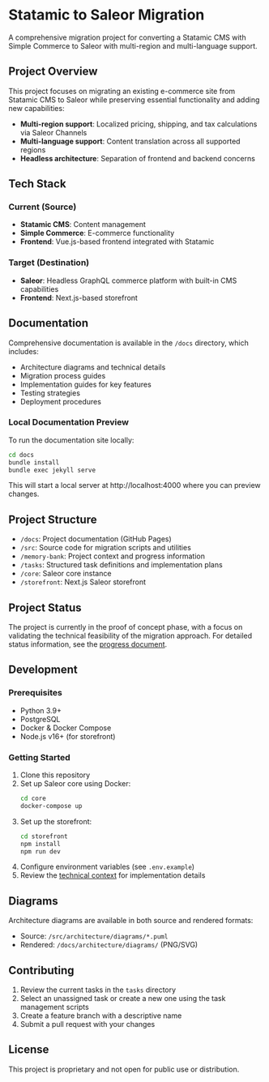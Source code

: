 # Statamic to Saleor Migration

A comprehensive migration project for converting a Statamic CMS with Simple Commerce to Saleor with multi-region and multi-language support.

## Project Overview

This project focuses on migrating an existing e-commerce site from Statamic CMS to Saleor while preserving essential functionality and adding new capabilities:

- **Multi-region support**: Localized pricing, shipping, and tax calculations via Saleor Channels
- **Multi-language support**: Content translation across all supported regions
- **Headless architecture**: Separation of frontend and backend concerns

## Tech Stack

### Current (Source)
- **Statamic CMS**: Content management
- **Simple Commerce**: E-commerce functionality
- **Frontend**: Vue.js-based frontend integrated with Statamic

### Target (Destination)
- **Saleor**: Headless GraphQL commerce platform with built-in CMS capabilities
- **Frontend**: Next.js-based storefront

## Documentation

Comprehensive documentation is available in the `/docs` directory, which includes:

- Architecture diagrams and technical details
- Migration process guides
- Implementation guides for key features
- Testing strategies
- Deployment procedures

### Local Documentation Preview

To run the documentation site locally:

```bash
cd docs
bundle install
bundle exec jekyll serve
```

This will start a local server at http://localhost:4000 where you can preview changes.

## Project Structure

- `/docs`: Project documentation (GitHub Pages)
- `/src`: Source code for migration scripts and utilities
- `/memory-bank`: Project context and progress information
- `/tasks`: Structured task definitions and implementation plans
- `/core`: Saleor core instance
- `/storefront`: Next.js Saleor storefront

## Project Status

The project is currently in the proof of concept phase, with a focus on validating the technical feasibility of the migration approach. For detailed status information, see the [progress document](memory-bank/progress.md).

## Development

### Prerequisites

- Python 3.9+
- PostgreSQL
- Docker & Docker Compose
- Node.js v16+ (for storefront)

### Getting Started

1. Clone this repository
2. Set up Saleor core using Docker:
   ```bash
   cd core
   docker-compose up
   ```
3. Set up the storefront:
   ```bash
   cd storefront
   npm install
   npm run dev
   ```
4. Configure environment variables (see `.env.example`)
5. Review the [technical context](memory-bank/techContext.md) for implementation details

## Diagrams

Architecture diagrams are available in both source and rendered formats:

- Source: `/src/architecture/diagrams/*.puml`
- Rendered: `/docs/architecture/diagrams/` (PNG/SVG)

## Contributing

1. Review the current tasks in the `tasks` directory
2. Select an unassigned task or create a new one using the task management scripts
3. Create a feature branch with a descriptive name
4. Submit a pull request with your changes

## License

This project is proprietary and not open for public use or distribution. 